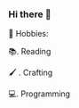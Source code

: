 ### Hi there 👋

<!--
**Umaima1205/Umaima1205** is a ✨ _special_ ✨ repository because its `README.md` (this file) appears on your GitHub profile.

Here are some ideas to get you started:

 
- 🔭 I’m currently working on 
🌱 I’m currently learning Flutter
- 👯 I’m looking to collaborate on ...
- 🤔 I’m looking for help with ...
- 💬 Ask me about ...
- 📫 How to reach me: ...
- 😄 Pronouns: ...
- ⚡ Fun fact: ...
-->
  💬 Hobbies:

  
 📚. Reading

 
 🖌 . Crafting 

 
 💻. Programming 
